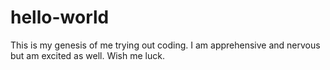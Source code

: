# hello-world
This is my genesis of me trying out coding. I am apprehensive and nervous but am excited as well. Wish me luck.
